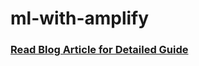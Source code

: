 # ml-with-amplify

### [Read Blog Article for Detailed Guide](https://blog.thesourcepedia.org/aws-amplify-all-in-one-framework-that-you-need)
